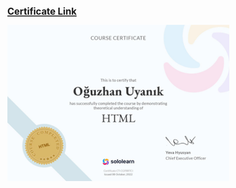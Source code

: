 ## <a href="https://www.sololearn.com/certificates/CT-CGFRRTCI">Certificate Link</a>
<img src="https://github.com/oguzhanuyanik-sr/certificates/blob/main/SoloLearn/html/cert-CT-CGFRRTCI.jpg?raw=true" />